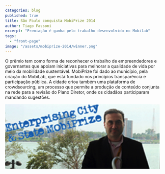 ```yaml
---
categories: blog
published: true
title: São Paulo conquista MobiPrize 2014
author: Tiago Fassoni
excerpt: "Premiação é ganha pelo trabalho desenvolvido no Mobilab"
tags:
  - "front-page"
image: "/assets/mobiprize-2014/winner.png"
---
```

O prêmio tem como forma de reconhecer o trabalho de empreendedores e governantes que apoiam iniciativas para melhorar a qualidade de vida por meio da mobilidade sustentável.
MobiPrize foi dado ao município, pela criação do MobiLab, que está fundado nos princípios transparência e participação pública.
A cidade criou também uma plataforma de crowdsourcing, um processo que permite a produção de conteúdo conjunta na rede para a revisão do Plano Diretor, onde os cidadãos participaram mandando sugestões.


<div class="full-width">
<img src="/assets/mobiprize-2014/ciro na premiacao.png">
</div>
